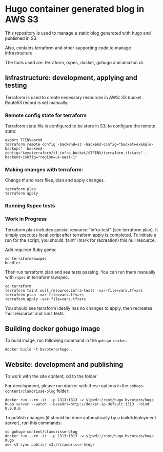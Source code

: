 # Hugo container generated blog in AWS S3

This repository is used to manage a static blog generated with hugo and published in S3.

Also, contains terraform and other supporting code to manage infrastructure.

The tools used are: terraform, rspec, docker, gohugo and amazon cli.

## Infrastructure: development, applying and testing

Terraform is used to create necessary resources in AWS: S3 bucket.
Route53 record is set manually. 

### Remote config state for terraform

Terraform state file is configured to be store in S3; to configure the remote state:

```
export TFENV=prod
terraform remote config -backend=s3 -backend-config="bucket=example-backups" -backend-config="key=terraform/tf_infra_bucket/$TFENV/terraform.tfstate" -backend-config="region=us-east-1"
```

### Making changes with terraform:

Change tf and vars files, plan and apply changes.

```
terraform plan
terraform apply
```

### Running Rspec tests

### Work in Progress

Terraform plan includes special resource "infra-test" (see terraform plan). It simply executes local script after terraform apply is completed. To initiate a run for the script, you should 'taint' (mark for recreation) this null resource.

Add required Ruby gems:

```
cd terraform/awspec
bundler
```

Then run terraform plan and see tests passing. You can run them manually with `rspec` in terraform/awspec.

```
cd terraform
terraform taint null_resource.infra-tests -var-file=vars.tfvars
terraform plan -var-file=vars.tfvars
terraform apply -var-file=vars.tfvars
```

You should see terraform ideally has no changes to apply, then recreates 'null resource' and runs tests.

## Building docker gohugo image

To build image, run following command in the `gohugo-docker`:

```
docker build -t bvcotero/hugo .
```

## Website: development and publishing

To work with the site content, cd to the folder

For development, please run docker with these options in the `gohugo-content/clamorisse-blog` folder:

```
docker run --rm -it  -p 1313:1313 -v $(pwd):/root/hugo bvcotero/hugo  hugo server --watch --baseUrl=http://docker-ip-default:1313 --bind 0.0.0.0
```

To publish changes (it should be done automatically by a build/deployment server), run this commands:

```
cd gohugo-content/clamorisse-blog
docker run --rm -it  -p 1313:1313 -v $(pwd):/root/hugo bvcotero/hugo  hugo
aws s3 sync public/ s3://clamorisse-blog/
```